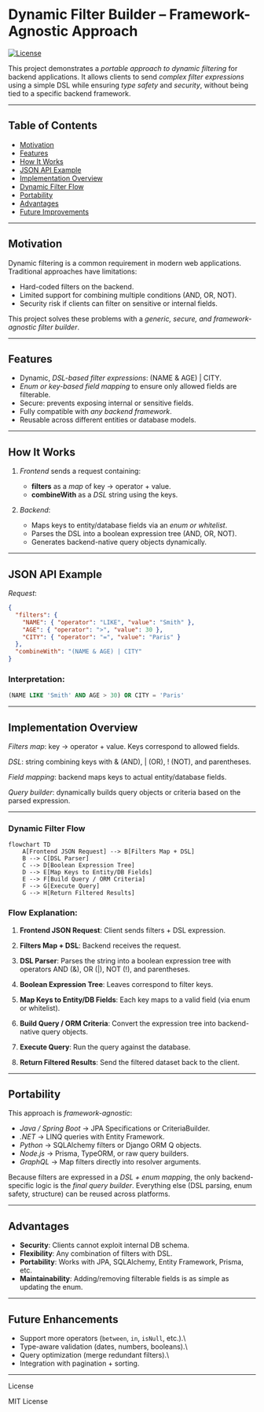 # Dynamic Filter Builder – Framework-Agnostic Approach

[![License](https://img.shields.io/badge/license-MIT-green)](LICENSE)

This project demonstrates a *portable approach to dynamic filtering* for backend applications.   It allows clients to send *complex filter expressions* using a simple DSL while ensuring *type safety* and *security*, without being tied to a specific backend framework.

---

## Table of Contents

- [Motivation](#motivation)  
- [Features](#features)  
- [How It Works](#how-it-works)  
- [JSON API Example](#json-api-example)  
- [Implementation Overview](#implementation-overview)  
- [Dynamic Filter Flow](#dynamic-filter-flow)  
- [Portability](#portability)  
- [Advantages](#advantages)  
- [Future Improvements](#future-improvements)  

---

## Motivation

Dynamic filtering is a common requirement in modern web applications. Traditional approaches have limitations:

- Hard-coded filters on the backend.  
- Limited support for combining multiple conditions (AND, OR, NOT).  
- Security risk if clients can filter on sensitive or internal fields.  

This project solves these problems with a *generic, secure, and framework-agnostic filter builder*.

---

## Features

- Dynamic, *DSL-based filter expressions*: (NAME & AGE) | CITY.  
- *Enum or key-based field mapping* to ensure only allowed fields are filterable.  
- Secure: prevents exposing internal or sensitive fields.  
- Fully compatible with *any backend framework*.  
- Reusable across different entities or database models.  

---

## How It Works

1. *Frontend* sends a request containing:  
   - **filters** as a *map* of key → operator + value.  
   - **combineWith** as a *DSL* string using the keys.  

2. *Backend*:  
   - Maps keys to entity/database fields via an *enum or whitelist*.  
   - Parses the DSL into a boolean expression tree (AND, OR, NOT).  
   - Generates backend-native query objects dynamically.

---

## JSON API Example

*Request*:

```json
{
  "filters": {
    "NAME": { "operator": "LIKE", "value": "Smith" },
    "AGE": { "operator": ">", "value": 30 },
    "CITY": { "operator": "=", "value": "Paris" }
  },
  "combineWith": "(NAME & AGE) | CITY"
}
```

### Interpretation:

```sql
(NAME LIKE 'Smith' AND AGE > 30) OR CITY = 'Paris'
```

---

## Implementation Overview

*Filters map*: key → operator + value. Keys correspond to allowed fields.

*DSL*: string combining keys with & (AND), | (OR), ! (NOT), and parentheses.

*Field mapping*: backend maps keys to actual entity/database fields.

*Query builder*: dynamically builds query objects or criteria based on the parsed expression.



---

### Dynamic Filter Flow

```mermaid
flowchart TD
    A[Frontend JSON Request] --> B[Filters Map + DSL]
    B --> C[DSL Parser]
    C --> D[Boolean Expression Tree]
    D --> E[Map Keys to Entity/DB Fields]
    E --> F[Build Query / ORM Criteria]
    F --> G[Execute Query]
    G --> H[Return Filtered Results]
```

### Flow Explanation:

1. **Frontend JSON Request**: Client sends filters + DSL expression.


2. **Filters Map + DSL**: Backend receives the request.


3. **DSL Parser**: Parses the string into a boolean expression tree with operators AND (&), OR (|), NOT (!), and parentheses.


4. **Boolean Expression Tree**: Leaves correspond to filter keys.


5. **Map Keys to Entity/DB Fields**: Each key maps to a valid field (via enum or whitelist).


6. **Build Query / ORM Criteria**: Convert the expression tree into backend-native query objects.


7. **Execute Query**: Run the query against the database.


8. **Return Filtered Results**: Send the filtered dataset back to the client.

---

## Portability

This approach is *framework-agnostic*:

- *Java / Spring Boot* → JPA Specifications or CriteriaBuilder.  
- *.NET* → LINQ queries with Entity Framework.  
- *Python* → SQLAlchemy filters or Django ORM Q objects.  
- *Node.js* → Prisma, TypeORM, or raw query builders.  
- *GraphQL* → Map filters directly into resolver arguments.  

Because filters are expressed in a *DSL + enum mapping*, the only backend-specific logic is the *final query builder*. Everything else (DSL parsing, enum safety, structure) can be reused across platforms.

---

## Advantages

-   **Security**: Clients cannot exploit internal DB schema.
-   **Flexibility**: Any combination of filters with DSL.
-   **Portability**: Works with JPA, SQLAlchemy, Entity Framework,
    Prisma, etc.
-   **Maintainability**: Adding/removing filterable fields is as simple
    as updating the enum.

---

## Future Enhancements

-   Support more operators (`between`, `in`, `isNull`, etc.).\
-   Type-aware validation (dates, numbers, booleans).\
-   Query optimization (merge redundant filters).\
-   Integration with pagination + sorting.

---

License

MIT License
